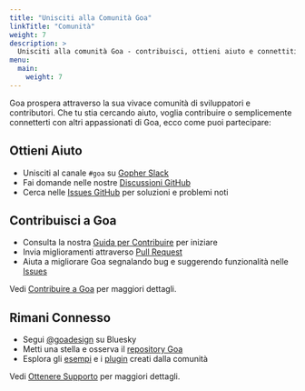 ```yaml
---
title: "Unisciti alla Comunità Goa"
linkTitle: "Comunità"
weight: 7
description: >
  Unisciti alla comunità Goa - contribuisci, ottieni aiuto e connettiti con altri sviluppatori.
menu:
  main:
    weight: 7
---
```


Goa prospera attraverso la sua vivace comunità di sviluppatori e contributori. Che tu stia cercando aiuto, voglia contribuire o semplicemente connetterti con altri appassionati di Goa, ecco come puoi partecipare:

## Ottieni Aiuto

* Unisciti al canale `#goa` su [Gopher Slack](https://gophers.slack.com/)
* Fai domande nelle nostre [Discussioni GitHub](https://github.com/goadesign/goa/discussions)
* Cerca nelle [Issues GitHub](https://github.com/goadesign/goa/issues) per soluzioni e problemi noti

## Contribuisci a Goa

* Consulta la nostra [Guida per Contribuire](https://github.com/goadesign/goa/blob/v3/CONTRIBUTING.md) per iniziare
* Invia miglioramenti attraverso [Pull Request](https://github.com/goadesign/goa)
* Aiuta a migliorare Goa segnalando bug e suggerendo funzionalità nelle [Issues](https://github.com/goadesign/goa/issues)

Vedi [Contribuire a Goa](/docs/it/7-community/1-contributing) per maggiori dettagli.

## Rimani Connesso

* Segui [@goadesign](https://goadesign.bsky.social) su Bluesky
* Metti una stella e osserva il [repository Goa](https://github.com/goadesign/goa)
* Esplora gli [esempi](https://github.com/goadesign/examples) e i [plugin](https://github.com/goadesign/plugins) creati dalla comunità

Vedi [Ottenere Supporto](2-support) per maggiori dettagli. 